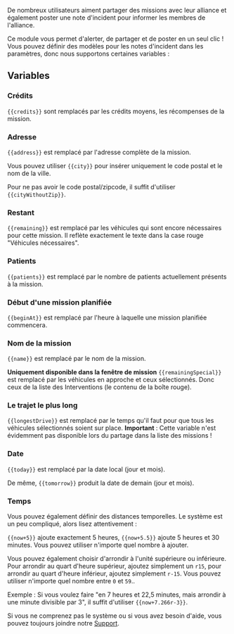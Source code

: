De nombreux utilisateurs aiment partager des missions avec leur alliance et également poster une note d'incident pour informer les membres de l'alliance.

Ce module vous permet d'alerter, de partager et de poster en un seul clic ! Vous pouvez définir des modèles pour les notes d'incident dans les paramètres, donc nous supportons certaines variables :

## Variables

### Crédits

<code><span>{{</span>credits<span>}}</span></code> sont remplacés par les crédits moyens, les récompenses de la mission.

### Adresse

<code><span>{{</span>address<span>}}</span></code> est remplacé par l'adresse complète de la mission.

Vous pouvez utiliser <code><span>{{</span>city<span>}}</span></code> pour insérer uniquement le code postal et le nom de la ville.

Pour ne pas avoir le code postal/zipcode, il suffit d'utiliser <code><span>{{</span>cityWithoutZip<span>}}</span></code>.

### Restant

<code><span>{{</span>remaining<span>}}</span></code> est remplacé par les véhicules qui sont encore nécessaires pour cette mission. Il reflète exactement le texte dans la case rouge "Véhicules nécessaires".

### Patients

<code><span>{{</span>patients<span>}}</span></code> est remplacé par le nombre de patients actuellement présents à la mission.

### Début d'une mission planifiée

<code><span>{{</span>beginAt<span>}}</span></code> est remplacé par l'heure à laquelle une mission planifiée commencera.

### Nom de la mission

<code><span>{{</span>name<span>}}</span></code> est remplacé par le nom de la mission.

**Uniquement disponible dans la fenêtre de mission** <code><span>{{</span>remainingSpecial<span>}}</span></code> est remplacé par les véhicules en approche et ceux sélectionnés. Donc ceux de la liste des Interventions (le contenu de la boîte rouge).

### Le trajet le plus long

<code><span>{{</span>longestDrive<span>}}</span></code> est remplacé par le temps qu'il faut pour que tous les véhicules sélectionnés soient sur place. **Important** : Cette variable n'est évidemment pas disponible lors du partage dans la liste des missions !

### Date

<code><span>{{</span>today<span>}}</span></code> est remplacé par la date local (jour et mois).

De même, <code><span>{{</span>tomorrow<span>}}</span></code> produit la date de demain (jour et mois).

### Temps

Vous pouvez également définir des distances temporelles. Le système est un peu compliqué, alors lisez attentivement :

<code><span>{{</span>now+5<span>}}</span></code> ajoute exactement 5 heures, <code><span>{{</span>now+5.5<span>}}</span></code> ajoute 5 heures et 30 minutes. Vous pouvez utiliser n'importe quel nombre à ajouter.

Vous pouvez également choisir d'arrondir à l'unité supérieure ou inférieure. Pour arrondir au quart d'heure supérieur, ajoutez simplement un `r15`, pour arrondir au quart d'heure inférieur, ajoutez simplement `r-15`. Vous pouvez utiliser n'importe quel nombre entre `0` et `59`..

Exemple : Si vous voulez faire "en 7 heures et 22,5 minutes, mais arrondir à une minute divisible par 3", il suffit d'utiliser <code><span>{{</span>now+7.266r-3<span>}}</span></code>.

Si vous ne comprenez pas le système ou si vous avez besoin d'aide, vous pouvez toujours joindre notre [Support](/support.md).

